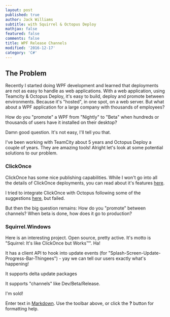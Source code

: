 ```yaml
---
layout: post
published: true
author: Jack Williams
subtitle: with Squirrel & Octopus Deploy
mathjax: false
featured: false
comments: false
title: WPF Release Channels
modified: '2016-12-17'
category: 'C#'
---
```

## The Problem

Recently I started doing WPF development and learned that deployments are not as easy to handle as web applications. With a web application, using Teamcity & Octopus Deploy, it's easy to build, deploy and promote between environments. Because it's "hosted", in one spot, on a web server. But what about a WPF application for a large company with thousands of employees?

How do you "promote" a WPF from "Nightly" to "Beta" when hundreds or thousands of users have it installed on their desktop?

Damn good question. It's not easy, I'll tell you that.

I've been working with TeamCity about 5 years and Octopus Deploy a couple of years. They are amazing tools! Alright let's look at some potential solutions to our problem.

### ClickOnce

ClickOnce has some nice publishing capabilities. While I won't go into all the details of ClickOnce deployments, you can read about it's features [here](https://msdn.microsoft.com/en-us/library/t71a733d.aspx).

I tried to integrate ClickOnce with Octopus following some of the suggestions [here](http://help.octopusdeploy.com/discussions/questions/2434-deploying-clickonce-application), but failed.

But then the big question remains: How do you "promote" between channels? When beta is done, how does it go to production?

### Squirrel.Windows

Here is an interesting project. Open source, pretty active. It's motto is "Squirrel: It's like ClickOnce but Works™". Ha!

It has a client API to hook into update events (for "Splash-Screen-Update-Progress-Bar-Thingees") - yay we can tell our users exactly what's happening!

It supports delta update packages

It supports "channels" like Dev/Beta/Release.

I'm sold!






Enter text in [Markdown](http://daringfireball.net/projects/markdown/). Use the toolbar above, or click the **?** button for formatting help.
